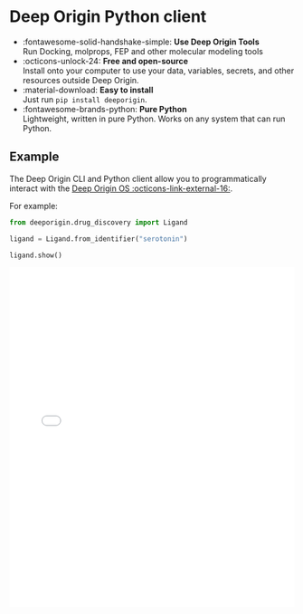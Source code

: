 
# Deep Origin Python client

<div class="grid cards" markdown>

- :fontawesome-solid-handshake-simple: **Use Deep Origin Tools**  <br>Run Docking, molprops, FEP and other molecular modeling tools
- :octicons-unlock-24: **Free and open-source**
<br>Install onto your computer to use your data, variables, secrets, and other resources outside Deep Origin.
- :material-download: **Easy to install**
<br>Just run `pip install deeporigin`.
- :fontawesome-brands-python: **Pure Python**
<br>Lightweight, written in pure Python. Works on any system that can run Python.

</div>

## Example

The Deep Origin CLI and Python client allow you to programmatically
interact with the [Deep Origin OS :octicons-link-external-16:](https://os.deeporigin.io/).

For example:


```python
from deeporigin.drug_discovery import Ligand

ligand = Ligand.from_identifier("serotonin")

ligand.show()
```

<iframe 
    src="./dd/how-to/serotonin.html" 
    width="100%" 
    height="600" 
    style="border:none;"
    title="Visualization of single ligand (serotonin)"
></iframe>
